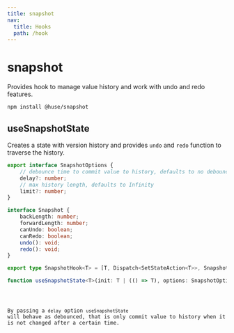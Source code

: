 ```yaml
---
title: snapshot
nav:
  title: Hooks
  path: /hook
---
```


# snapshot

Provides hook to manage value history and work with undo and redo features.

```shell
npm install @huse/snapshot
```

## useSnapshotState

Creates a state with version history and provides `undo` and `redo` function to traverse the history.

```typescript
export interface SnapshotOptions {
    // debounce time to commit value to history, defaults to no debounce
    delay?: number;
    // max history length, defaults to Infinity
    limit?: number;
}

interface Snapshot {
    backLength: number;
    forwardLength: number;
    canUndo: boolean;
    canRedo: boolean;
    undo(): void;
    redo(): void;
}

export type SnapshotHook<T> = [T, Dispatch<SetStateAction<T>>, Snapshot];

function useSnapshotState<T>(init: T | (() => T), options: SnapshotOptions = {}): SnapshotHook<T>
```

<code src='./demo/useSnapshotState.tsx'>

By passing a `delay` option `useSnapshotState` will behave as debounced,
that is only commit value to history when it is not changed after a certain time.

<code src='./demo/useSnapshotState2.tsx'>
